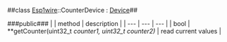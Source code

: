 ##class [Esp1wire](./Esp1wire.md)::CounterDevice : [Device](./Device.md)##

###public###
| | method | description |
| --- | --- | --- |
| bool | **getCounter(uint32_t *counter1, uint32_t *counter2)** | read current values |